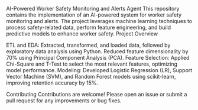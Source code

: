 AI-Powered Worker Safety Monitoring and Alerts Agent
This repository contains the implementation of an AI-powered system for worker safety monitoring and alerts. The project leverages machine learning techniques to process safety-related data, perform feature engineering, and build predictive models to enhance worker safety.
Project Overview

ETL and EDA: Extracted, transformed, and loaded data, followed by exploratory data analysis using Python. Reduced feature dimensionality by 70% using Principal Component Analysis (PCA).
Feature Selection: Applied Chi-Square and T-Test to select the most relevant features, optimizing model performance.
Modeling: Developed Logistic Regression (LR), Support Vector Machine (SVM), and Random Forest models using scikit-learn, improving retention accuracy by 15%.




Contributing
Contributions are welcome! Please open an issue or submit a pull request for any improvements or bug fixes.

